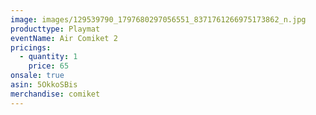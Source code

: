 ```yaml
---
image: images/129539790_1797680297056551_8371761266975173862_n.jpg
producttype: Playmat
eventName: Air Comiket 2
pricings:
  - quantity: 1
    price: 65
onsale: true
asin: 5OkkoSBis
merchandise: comiket
---
```

